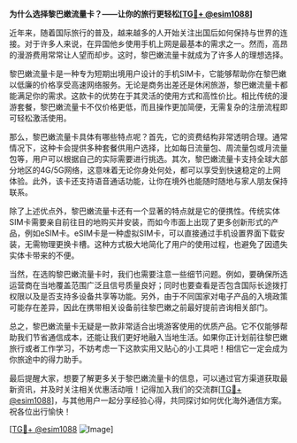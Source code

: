 **为什么选择黎巴嫩流量卡？——让你的旅行更轻松[[TG💪+ @esim1088](https://t.me/s/esim1088)]**

近年来，随着国际旅行的普及，越来越多的人开始关注出国后如何保持与世界的连接。对于许多人来说，在异国他乡使用手机上网是最基本的需求之一。然而，高昂的漫游费用常常让人望而却步。这时，黎巴嫩流量卡就成为了许多人的理想选择。

黎巴嫩流量卡是一种专为短期出境用户设计的手机SIM卡，它能够帮助你在黎巴嫩以低廉的价格享受高速网络服务。无论是商务出差还是休闲旅游，黎巴嫩流量卡都能满足你的需求。这款卡的优势在于其灵活的使用方式和高性价比。相比传统的漫游套餐，黎巴嫩流量卡不仅价格更低，而且操作更加简便，无需复杂的注册流程即可轻松激活使用。

那么，黎巴嫩流量卡具体有哪些特点呢？首先，它的资费结构非常透明合理。通常情况下，这种卡会提供多种套餐供用户选择，比如每日流量包、周流量包或月流量包等，用户可以根据自己的实际需要进行挑选。其次，黎巴嫩流量卡支持全球大部分地区的4G/5G网络，这意味着无论你身处何处，都可以享受到快速稳定的上网体验。此外，该卡还支持语音通话功能，让你在境外也能随时随地与家人朋友保持联系。

除了上述优点外，黎巴嫩流量卡还有一个显著的特点就是它的便携性。传统实体SIM卡需要亲自前往目的地购买并安装，而如今市面上出现了更多创新形式的产品，例如eSIM卡。eSIM卡是一种虚拟SIM卡，可以直接通过手机设置界面下载安装，无需物理更换卡槽。这种方式极大地简化了用户的使用过程，也避免了因遗失实体卡带来的不便。

当然，在选购黎巴嫩流量卡时，我们也需要注意一些细节问题。例如，要确保所选运营商在当地覆盖范围广泛且信号质量良好；同时也要查看是否包含国际长途拨打权限以及是否支持多设备共享等功能。另外，由于不同国家对电子产品的入境政策可能存在差异，因此在携带相关设备前往黎巴嫩之前最好提前咨询相关部门。

总之，黎巴嫩流量卡无疑是一款非常适合出境游客使用的优质产品。它不仅能够帮助我们节省通信成本，还能让我们更好地融入当地生活。如果你正计划前往黎巴嫩旅行或者工作学习，不妨考虑一下这款实用又贴心的小工具吧！相信它一定会成为你旅途中的得力助手。

最后提醒大家，想要了解更多关于黎巴嫩流量卡的信息，可以通过官方渠道获取最新资讯，并及时关注相关优惠活动哦！记得加入我们的交流群[[TG💪+ @esim1088](https://t.me/s/esim1088)]，与其他用户一起分享经验心得，共同探讨如何优化海外通信方案。祝各位出行愉快！

[[TG💪+ @esim1088](https://t.me/s/esim1088) ![Image](https://i.postimg.cc/4NQfJmqS/Snipaste-2025-05-13-00-14-12.png)]